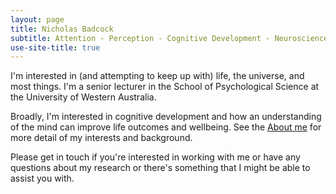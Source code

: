 ```yaml
---
layout: page
title: Nicholas Badcock
subtitle: Attention - Perception - Cognitive Development - Neuroscience
use-site-title: true
---
```


I'm interested in (and attempting to keep up with) life, the universe, and most things. I'm a senior lecturer in the School of Psychological Science at the University of Western Australia.

Broadly, I'm interested in cognitive development and how an understanding of the mind can improve life outcomes and wellbeing. See the [About me](/aboutme.md) for more detail of my interests and background.

Please get in touch if you're interested in working with me or have any questions about my research or there's something that I might be able to assist you with.
